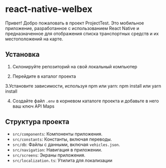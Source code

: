 # react-native-welbex

Привет! Добро пожаловать в проект ProjectTest. Это мобильное приложение, разработанное с использованием React Native
и предназначенное для отображения списка транспортных средств и их местоположений на карте.

## Установка

1. Склонируйте репозиторий на свой локальный компьютер

2. Перейдите в каталог проекта

3.Установите зависимости, используя npm или yarn:
npm install или yarn install

4. Создайте файл `.env` в корневом каталоге проекта и добавьте в него ваш ключ API Maps

## Структура проекта

- `src/components`: Компоненты приложения.
- `src/constants`: Константы, включая переводы.
- `src/db`: Файлы с данными, включая `vehicles.json`.
- `src/navigation`: Навигация в приложении.
- `src/screens`: Экраны приложения.
- `src/localization.ts`: Утилита для локализации



